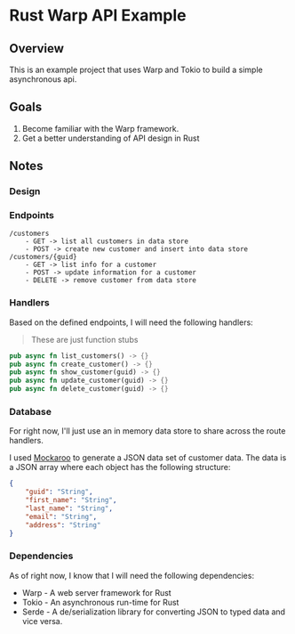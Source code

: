 # Rust Warp API Example

## Overview

This is an example project that uses Warp and Tokio to build a simple asynchronous api.

## Goals

1. Become familiar with the Warp framework.
2. Get a better understanding of API design in Rust

## Notes

### Design

### Endpoints

```
/customers
    - GET -> list all customers in data store
    - POST -> create new customer and insert into data store
/customers/{guid}
    - GET -> list info for a customer
    - POST -> update information for a customer
    - DELETE -> remove customer from data store
```

### Handlers

Based on the defined endpoints, I will need the following handlers:

> These are just function stubs
```rust
pub async fn list_customers() -> {}
pub async fn create_customer() -> {}
pub async fn show_customer(guid) -> {}
pub async fn update_customer(guid) -> {}
pub async fn delete_customer(guid) -> {}
```

### Database

For right now, I'll just use an in memory data store to share across the route handlers.

I used [Mockaroo](https://www.mockaroo.com/) to generate a JSON data set of customer data. The data is a JSON array where each object has the following structure:

```json
{
    "guid": "String",
    "first_name": "String",
    "last_name": "String",
    "email": "String",
    "address": "String"
}
```

### Dependencies

As of right now, I know that I will need the following dependencies:

* Warp - A web server framework for Rust
* Tokio - An asynchronous run-time for Rust
* Serde - A de/serialization library for converting JSON to typed data and vice versa.